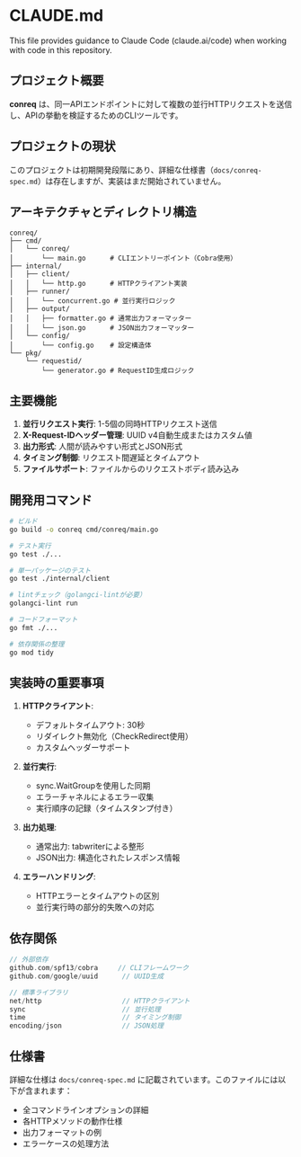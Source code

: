# CLAUDE.md

This file provides guidance to Claude Code (claude.ai/code) when working with code in this repository.

## プロジェクト概要

**conreq** は、同一APIエンドポイントに対して複数の並行HTTPリクエストを送信し、APIの挙動を検証するためのCLIツールです。

## プロジェクトの現状

このプロジェクトは初期開発段階にあり、詳細な仕様書（`docs/conreq-spec.md`）は存在しますが、実装はまだ開始されていません。

## アーキテクチャとディレクトリ構造

```
conreq/
├── cmd/
│   └── conreq/
│       └── main.go      # CLIエントリーポイント（Cobra使用）
├── internal/
│   ├── client/
│   │   └── http.go      # HTTPクライアント実装
│   ├── runner/
│   │   └── concurrent.go # 並行実行ロジック
│   ├── output/
│   │   ├── formatter.go # 通常出力フォーマッター
│   │   └── json.go      # JSON出力フォーマッター
│   └── config/
│       └── config.go    # 設定構造体
└── pkg/
    └── requestid/
        └── generator.go # RequestID生成ロジック
```

## 主要機能

1. **並行リクエスト実行**: 1-5個の同時HTTPリクエスト送信
2. **X-Request-IDヘッダー管理**: UUID v4自動生成またはカスタム値
3. **出力形式**: 人間が読みやすい形式とJSON形式
4. **タイミング制御**: リクエスト間遅延とタイムアウト
5. **ファイルサポート**: ファイルからのリクエストボディ読み込み

## 開発用コマンド

```bash
# ビルド
go build -o conreq cmd/conreq/main.go

# テスト実行
go test ./...

# 単一パッケージのテスト
go test ./internal/client

# lintチェック（golangci-lintが必要）
golangci-lint run

# コードフォーマット
go fmt ./...

# 依存関係の整理
go mod tidy
```

## 実装時の重要事項

1. **HTTPクライアント**: 
   - デフォルトタイムアウト: 30秒
   - リダイレクト無効化（CheckRedirect使用）
   - カスタムヘッダーサポート

2. **並行実行**:
   - sync.WaitGroupを使用した同期
   - エラーチャネルによるエラー収集
   - 実行順序の記録（タイムスタンプ付き）

3. **出力処理**:
   - 通常出力: tabwriterによる整形
   - JSON出力: 構造化されたレスポンス情報

4. **エラーハンドリング**:
   - HTTPエラーとタイムアウトの区別
   - 並行実行時の部分的失敗への対応

## 依存関係

```go
// 外部依存
github.com/spf13/cobra     // CLIフレームワーク
github.com/google/uuid      // UUID生成

// 標準ライブラリ
net/http                    // HTTPクライアント
sync                        // 並行処理
time                        // タイミング制御
encoding/json               // JSON処理
```

## 仕様書

詳細な仕様は `docs/conreq-spec.md` に記載されています。このファイルには以下が含まれます：
- 全コマンドラインオプションの詳細
- 各HTTPメソッドの動作仕様
- 出力フォーマットの例
- エラーケースの処理方法
